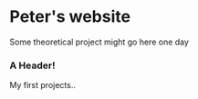 # Peter's website

Some theoretical project might go here one day 

### A Header!

My first projects..